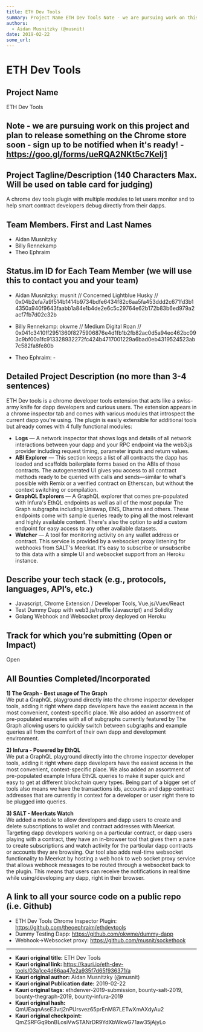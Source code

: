 ```yaml
---
title: ETH Dev Tools
summary: Project Name ETH Dev Tools Note - we are pursuing work on this project and plan to release something on the Chrome store soon - sign up to be notified when its ready! - https-//goo.gl/forms/ueRQA2NKt5c7KeIj1 Project Tagline/Description (140 Characters Max. Will be used on table card for judging) A chrome dev tools plugin with multiple modules to let users monitor and to help smart contract developers debug directly from their dapps. Team Members. First and Last Names Aidan Musnitzky Billy Rennek
authors:
  - Aidan Musnitzky (@musnit)
date: 2019-02-22
some_url: 
---
```


# ETH Dev Tools


## Project Name

ETH Dev Tools

## Note - we are pursuing work on this project and plan to release something on the Chrome store soon - sign up to be notified when it's ready! - https://goo.gl/forms/ueRQA2NKt5c7KeIj1

## Project Tagline/Description (140 Characters Max. Will be used on table card for judging)

A chrome dev tools plugin with multiple modules to let users monitor and to help smart contract developers debug directly from their dapps.

## Team Members. First and Last Names

- Aidan Musnitzky
- Billy Rennekamp
- Theo Ephraim

## Status.im ID for Each Team Member (we will use this to contact you and your team)

- Aidan Musnitzky: musnit // Concerned Lightblue Husky // 0x04b2efa7a9f514b1414b9734bdfe6434f82c6aa5fa453ddd2c671fd3b14350a940f9643faabb1a84e1b4de2e6c5c29764e62b172b83b6ed979a2acf7fb7d02c32b  

- Billy Rennekamp: okwme // Medium Digital Roan  // 0x041c3410ff2951360f8275906876e4d1fb1b2fb82ac0d5a94ec462bc093c9bf00a1fc913328932272fc424b4717001229a6bad0eb4319524523ab7c582fa8fe80b  

- Theo Ephraim: -

## Detailed Project Description (no more than 3-4 sentences)

ETH Dev tools is a chrome developer tools extension that acts like a swiss-army knife for dapp developers and curious users. The extension appears in a chrome inspector tab and comes with various modules that introspect the current dapp you're using. The plugin is easily extensible for additional tools but already comes with 4 fully functional modules:

- **Logs** — A network inspector that shows logs and details of all network interactions between your dapp and your RPC endpoint via the web3.js provider including request timing, parameter inputs and return values.
- **ABI Explorer** — This section keeps a list of all contracts the dapp has loaded and scaffolds boilerplate forms based on the ABIs of those contracts. The autogenerated UI gives you access to all contract methods ready to be queried with calls and sends—similar to what's possible with Remix or a verified contract on Etherscan, but without the context switching or compilation.
- **GraphQL Explorers** — A GraphQL explorer that comes pre-populated with Infura's EthQL endpoints as well as all of the most popular The Graph subgraphs including Uniswap, ENS, Dharma and others. These endpoints come with sample queries ready to ping all the most relevant and highly available content. There's also the option to add a custom endpoint for easy access to any other available datasets.
- **Watcher** — A tool for monitoring activity on any wallet address or contract. This service is provided by a websocket proxy listening for webhooks from SALT's Meerkat. It's easy to subscribe or unsubscribe to this data with a simple UI and websocket support from an Heroku instance.

## Describe your tech stack (e.g., protocols, languages, API’s, etc.)

- Javascript, Chrome Extension / Developer Tools, Vue.js/Vuex/React
- Test Dummy Dapp with web3.js/truffle (Javascript) and Solidity
- Golang Webhook and Websocket proxy deployed on Heroku

## Track for which you’re submitting (Open or Impact)

Open

## All Bounties Completed/Incorporated

**1) The Graph - Best usage of The Graph**  
We put a GraphQL playground directly into the chrome inspector developer tools, adding it right where dapp developers have the easiest access in the most convenient, context-specific place. We also added an assortment of pre-populated examples with all of subgraphs currently featured by The Graph allowing users to quickly switch between subgraphs and example queries all from the comfort of their own dapp and development environment.

**2) Infura - Powered by EthQL**  
We put a GraphQL playground directly into the chrome inspector developer tools, adding it right where dapp developers have the easiest access in the most convenient, context-specific place. We also added an assortment of pre-populated example Infura EthQL queries to make it super quick and easy to get at different blockchain query types. Being part of a bigger set of tools also means we have the transactions ids, accounts and dapp contract addresses that are currently in context for a developer or user right there to be plugged into queries.

**3) SALT - Meerkats Watch**  
We added a module to allow developers and dapp users to create and delete subscriptions to wallet and contract addresses with Meerkat. Targeting dapp developers working on a particular contract, or dapp users playing with a contract, they have an in-browser tool that gives them a pane to create subscriptions and watch activity for the particular dapp contracts or accounts they are browsing. Our tool also adds real-time websocket functionality to Meerkat by hosting a web hook to web socket proxy service that allows webhook messages to be routed through a websocket back to the plugin. This means that users can receive the notifications in real time while using/developing any dapp, right in their browser.

## A link to all your source code on a public repo (i.e. Github)

- ETH Dev Tools Chrome Inspector Plugin: https://github.com/theoephraim/ethdevtools
- Dummy Testing Dapp: https://github.com/okwme/dummy-dapp
- Webhook->Websocket proxy: https://github.com/musnit/sockethook


---

- **Kauri original title:** ETH Dev Tools
- **Kauri original link:** https://kauri.io/eth-dev-tools/03a1ce4d66aa47e2a935f7d65f936371/a
- **Kauri original author:** Aidan Musnitzky (@musnit)
- **Kauri original Publication date:** 2019-02-22
- **Kauri original tags:** ethdenver-2019-submission, bounty-salt-2019, bounty-thegraph-2019, bounty-infura-2019
- **Kauri original hash:** QmUEaqnAseE3vrj2nPUrsvez65prEnM87LETwXmAXdyAu2
- **Kauri original checkpoint:** QmZSRFGq9bnBLosiVwSTANrDR9YdXbWkwG71aw35jAjyLo



